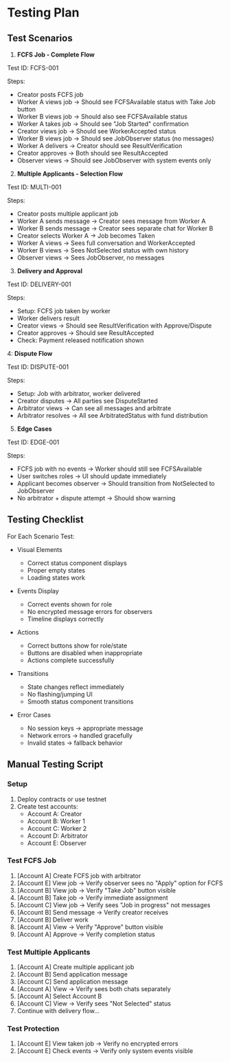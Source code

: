 # Testing Plan

## Test Scenarios

1. **FCFS Job - Complete Flow**

Test ID: FCFS-001

Steps:

- Creator posts FCFS job
- Worker A views job → Should see FCFSAvailable status with Take Job button
- Worker B views job → Should also see FCFSAvailable status
- Worker A takes job → Should see "Job Started" confirmation
- Creator views job → Should see WorkerAccepted status
- Worker B views job → Should see JobObserver status (no messages)
- Worker A delivers → Creator should see ResultVerification
- Creator approves → Both should see ResultAccepted
- Observer views → Should see JobObserver with system events only

2. **Multiple Applicants - Selection Flow**

Test ID: MULTI-001

Steps:

- Creator posts multiple applicant job
- Worker A sends message → Creator sees message from Worker A
- Worker B sends message → Creator sees separate chat for Worker B
- Creator selects Worker A → Job becomes Taken
- Worker A views → Sees full conversation and WorkerAccepted
- Worker B views → Sees NotSelected status with own history
- Observer views → Sees JobObserver, no messages


3. **Delivery and Approval**

Test ID: DELIVERY-001

Steps:

- Setup: FCFS job taken by worker
- Worker delivers result
- Creator views → Should see ResultVerification with Approve/Dispute
- Creator approves → Should see ResultAccepted
- Check: Payment released notification shown

4: **Dispute Flow**

Test ID: DISPUTE-001

Steps:

- Setup: Job with arbitrator, worker delivered
- Creator disputes → All parties see DisputeStarted
- Arbitrator views → Can see all messages and arbitrate
- Arbitrator resolves → All see ArbitratedStatus with fund distribution

5. **Edge Cases**

Test ID: EDGE-001

Steps:

- FCFS job with no events → Worker should still see FCFSAvailable
- User switches roles → UI should update immediately
- Applicant becomes observer → Should transition from NotSelected to JobObserver
- No arbitrator + dispute attempt → Should show warning

## Testing Checklist

For Each Scenario Test:

- Visual Elements

    - Correct status component displays
    - Proper empty states
    - Loading states work


- Events Display

    - Correct events shown for role
    - No encrypted message errors for observers
    - Timeline displays correctly


- Actions

    - Correct buttons show for role/state
    - Buttons are disabled when inappropriate
    - Actions complete successfully


- Transitions

    - State changes reflect immediately
    - No flashing/jumping UI
    - Smooth status component transitions


- Error Cases

    - No session keys → appropriate message
    - Network errors → handled gracefully
    - Invalid states → fallback behavior



## Manual Testing Script

### Setup
1. Deploy contracts or use testnet
2. Create test accounts:
   - Account A: Creator
   - Account B: Worker 1
   - Account C: Worker 2
   - Account D: Arbitrator
   - Account E: Observer

### Test FCFS Job

1. [Account A] Create FCFS job with arbitrator
2. [Account E] View job → Verify observer sees no "Apply" option for FCFS
3. [Account B] View job → Verify "Take Job" button visible
4. [Account B] Take job → Verify immediate assignment
5. [Account C] View job → Verify sees "Job in progress" not messages
6. [Account B] Send message → Verify creator receives
7. [Account B] Deliver work
8. [Account A] View → Verify "Approve" button visible
9. [Account A] Approve → Verify completion status

### Test Multiple Applicants

1. [Account A] Create multiple applicant job
2. [Account B] Send application message
3. [Account C] Send application message
4. [Account A] View → Verify sees both chats separately
5. [Account A] Select Account B
6. [Account C] View → Verify sees "Not Selected" status
7. Continue with delivery flow...

### Test Protection

1. [Account E] View taken job → Verify no encrypted errors
2. [Account E] Check events → Verify only system events visible
